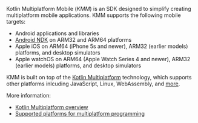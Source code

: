 [//]: # (title: Supported platforms)
[//]: # (auxiliary-id: Supported_Platforms)

Kotlin Multiplatform Mobile (_KMM_) is an SDK designed to simplify creating multiplatform mobile applications. KMM supports the following mobile targets:

* Android applications and libraries
* [Android NDK](https://developer.android.com/ndk) on ARM32 and ARM64 platforms
* Apple iOS on ARM64 (iPhone 5s and newer), ARM32 (earlier models) platforms, and desktop simulators
* Apple watchOS on ARM64 (Apple Watch Series 4 and newer), ARM32 (earlier models) platforms, and desktop simulators

KMM is built on top of the [Kotlin Multiplatform](https://kotlinlang.org/docs/multiplatform.html) technology, 
which supports other platforms inlcuding JavaScript, Linux, WebAssembly, and [more](https://kotlinlang.org/docs/mpp-dsl-reference.html#targets). 

More information:
* [Kotlin Multiplatform overview](https://kotlinlang.org/docs/multiplatform.html)
* [Supported platforms for multiplatform programming](https://kotlinlang.org/docs/mpp-supported-platforms.html)
